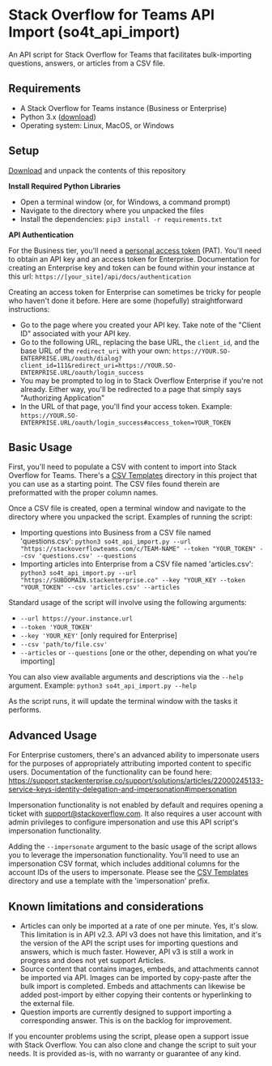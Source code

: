 # Stack Overflow for Teams API Import (so4t_api_import)
An API script for Stack Overflow for Teams that facilitates bulk-importing questions, answers, or articles from a CSV file.

## Requirements
* A Stack Overflow for Teams instance (Business or Enterprise)
* Python 3.x ([download](https://www.python.org/downloads/))
* Operating system: Linux, MacOS, or Windows

## Setup

[Download](https://github.com/StackExchange/so4t_api_import/archive/refs/heads/main.zip) and unpack the contents of this repository

**Install Required Python Libraries**

* Open a terminal window (or, for Windows, a command prompt)
* Navigate to the directory where you unpacked the files
* Install the dependencies: `pip3 install -r requirements.txt`

**API Authentication**

For the Business tier, you'll need a [personal access token](https://stackoverflowteams.help/en/articles/4385859-stack-overflow-for-teams-api) (PAT). You'll need to obtain an API key and an access token for Enterprise. Documentation for creating an Enterprise key and token can be found within your instance at this url: `https://[your_site]/api/docs/authentication`

Creating an access token for Enterprise can sometimes be tricky for people who haven't done it before. Here are some (hopefully) straightforward instructions:

* Go to the page where you created your API key. Take note of the "Client ID" associated with your API key.
* Go to the following URL, replacing the base URL, the `client_id`, and the base URL of the `redirect_uri` with your own:
`https://YOUR.SO-ENTERPRISE.URL/oauth/dialog?client_id=111&redirect_uri=https://YOUR.SO-ENTERPRISE.URL/oauth/login_success`
* You may be prompted to log in to Stack Overflow Enterprise if you're not already. Either way, you'll be redirected to a page that simply says "Authorizing Application"
* In the URL of that page, you'll find your access token. Example: `https://YOUR.SO-ENTERPRISE.URL/oauth/login_success#access_token=YOUR_TOKEN`

## Basic Usage
First, you'll need to populate a CSV with content to import into Stack Overflow for Teams. There's a [CSV Templates](https://github.com/StackExchange/so4t_api_import/tree/main/CSV%20Templates) directory in this project that you can use as a starting point. The CSV files found therein are preformatted with the proper column names.

Once a CSV file is created, open a terminal window and navigate to the directory where you unpacked the script. Examples of running the script:
* Importing questions into Business from a CSV file named 'questions.csv': 
`python3 so4t_api_import.py --url "https://stackoverflowteams.com/c/TEAM-NAME" --token "YOUR_TOKEN" --csv 'questions.csv' --questions`
* Importing articles into Enterprise from a CSV file named 'articles.csv': `python3 so4t_api_import.py --url "https://SUBDOMAIN.stackenterprise.co" --key "YOUR_KEY --token "YOUR_TOKEN" --csv 'articles.csv' --articles`

Standard usage of the script will involve using the following arguments:
* `--url https://your.instance.url`
* `--token 'YOUR_TOKEN'`
* `--key 'YOUR_KEY'` [only required for Enterprise]
* `--csv 'path/to/file.csv'`
* `--articles` or `--questions` [one or the other, depending on what you're importing]

You can also view available arguments and descriptions via the `--help` argument. Example: `python3 so4t_api_import.py --help`

As the script runs, it will update the terminal window with the tasks it performs.

## Advanced Usage
For Enterprise customers, there's an advanced ability to impersonate users for the purposes of appropriately attributing imported content to specific users. Documentation of the functionality can be found here: https://support.stackenterprise.co/support/solutions/articles/22000245133-service-keys-identity-delegation-and-impersonation#impersonation

Impersonation functionality is not enabled by default and requires opening a ticket with support@stackoverflow.com. It also requires a user account with admin privileges to configure impersonation and use this API script's impersonation functionality.

Adding the `--impersonate` argument to the basic usage of the script allows you to leverage the impersonation functionality. You'll need to use an impersonation CSV format, which includes additional columns for the account IDs of the users to impersonate. Please see the [CSV Templates](https://github.com/StackExchange/so4t_api_import/tree/main/CSV%20Templates) directory and use a template with the 'impersonation' prefix.

## Known limitations and considerations

* Articles can only be imported at a rate of one per minute. Yes, it's slow. This limitation is in API v2.3. API v3 does not have this limitation, and it's the version of the API the script uses for importing questions and answers, which is much faster. However, API v3 is still a work in progress and does not yet support Articles.
* Source content that contains images, embeds, and attachments cannot be imported via API. Images can be imported by copy-paste after the bulk import is completed. Embeds and attachments can likewise be added post-import by either copying their contents or hyperlinking to the external file. 
* Question imports are currently designed to support importing a corresponding answer. This is on the backlog for improvement.

If you encounter problems using the script, please open a support issue with Stack Overflow. You can also clone and change the script to suit your needs. It is provided as-is, with no warranty or guarantee of any kind.
